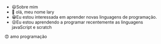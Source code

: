 - :smiley:Sobre mim
- 👀 olá, meu nome lary
- :grin:Eu estou interessada em aprender novas linguagens de programação.
- :stuck_out_tongue_winking_eye:Eu estou aprendendo a programar recentemente as linguagens javaScript e scratch 

:heart_eyes: amo programação

<!---
sakuraricakkkkj/sakuraricakkkkj is a ✨ special ✨ repository because its `README.md` (this file) appears on your GitHub profile.
You can click the Preview link to take a look at your changes.
--->
